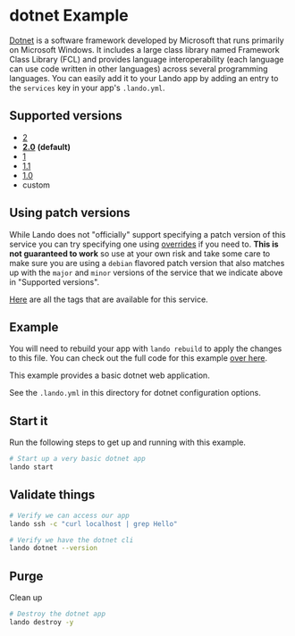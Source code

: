 dotnet Example
==============

[Dotnet](https://en.wikipedia.org/wiki/.NET_Framework)  is a software framework developed by Microsoft that runs primarily on Microsoft Windows. It includes a large class library named Framework Class Library (FCL) and provides language interoperability (each language can use code written in other languages) across several programming languages. You can easily add it to your Lando app by adding an entry to the `services` key in your app's `.lando.yml`.

Supported versions
------------------

*   [2](https://hub.docker.com/r/microsoft/dotnet/)
*   **[2.0](https://hub.docker.com/r/microsoft/dotnet/)** **(default)**
*   [1](https://hub.docker.com/r/microsoft/dotnet/)
*   [1.1](https://hub.docker.com/r/microsoft/dotnet/)
*   [1.0](https://hub.docker.com/r/microsoft/dotnet/)
*   custom

Using patch versions
--------------------

While Lando does not "officially" support specifying a patch version of this service you can try specifying one using [overrides](https://docs.devwithlando.io/config/advanced.html#overriding-with-docker-compose) if you need to. **This is not guaranteed to work** so use at your own risk and take some care to make sure you are using a `debian` flavored patch version that also matches up with the `major` and `minor` versions of the service that we indicate above in "Supported versions".

[Here](https://hub.docker.com/r/microsoft/dotnet/tags/) are all the tags that are available for this service.

Example
-------


You will need to rebuild your app with `lando rebuild` to apply the changes to this file. You can check out the full code for this example [over here](https://github.com/lando/lando/tree/master/examples/dotnet).


This example provides a basic dotnet web application.

See the `.lando.yml` in this directory for dotnet configuration options.

Start it
--------

Run the following steps to get up and running with this example.

```bash
# Start up a very basic dotnet app
lando start
```

Validate things
---------------

```bash
# Verify we can access our app
lando ssh -c "curl localhost | grep Hello"

# Verify we have the dotnet cli
lando dotnet --version
```

Purge
-----

Clean up

```bash
# Destroy the dotnet app
lando destroy -y
```
